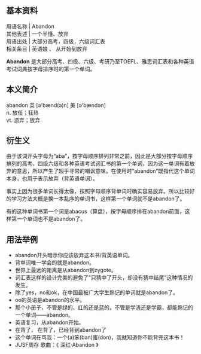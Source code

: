 **基本资料**  
---  
用语名称  |  Abandon   
其他表述  |  一个半懂、放弃   
用语出处  |  大部分高考，四级，六级词汇表   
相关条目  |  英语娘  、  从开始到放弃   
  
**Abandon** 是大部分高考、四级、六级、考研乃至TOEFL、雅思词汇表和各种英语考试词典按字母排序时的第一个单词。

##  本义简介

abandon 英 [ə'bænd(ə)n] 美 [ə'bændən]  
n. 放任；狂热  
vt. 遗弃；放弃

##  衍生义

由于该词开头字母为“aba”，按字母顺序排列非常之前，因此是大部分按字母顺序排列的高考，四级六级和各种英语考试词汇书的第一个单词，因为这一单词有着放弃的意思，所以产生了超乎寻常的嘲讽意味。在使用时“abandon”既指代这个单词本身，也用于表示放弃（背英语单词）。

事实上因为很多单词长得太像，按照字母顺序背单词时确实容易放弃。所以比较好的学习方法大概是换一本乱序的单词书，这样第一个单词就不是abandon了。

有的这种单词书第一个词是abacus（算盘），按字母顺序排在abandon前面，这样第一个单词也不是abandon了。

##  用法举例

  * abandon开头暗示你应该放弃这本书/背英语单词。 
  * 背单词唯一学会的就是abandon。 
  * 世界上最远的距离是从abandon到zygote。 
  * 词汇表这样的设计完美的避免了"只猜中了开头，却没有猜中结尾"这种情况的发生。 
  * 除了yes，no和ok，在中国最被广大学生熟记的单词就是abandon了。 
  * oo的英语是abandon的水平。 
  * 那个小册子，不管是绿的、红的还是蓝的，不管是学渣还是学霸，都能熟记的一个单词——abandon。 
  * 英语复习，从abandon开始。 
  * 在背了，  在背了，已经背到abandon了 
  * 这个单词在骂我：一个(a)笨(ban)蛋(don)，我就知道你不能背完这本书！ 
  * JUSF周存  歌曲：《  深红·Abandon  》 


